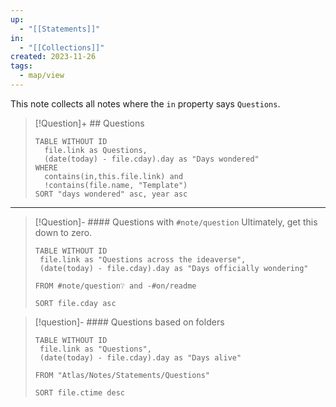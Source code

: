 ```yaml
---
up:
  - "[[Statements]]"
in:
  - "[[Collections]]"
created: 2023-11-26
tags:
  - map/view
---
```

 This note collects all notes where the `in` property says `Questions`.

> [!Question]+ ## Questions
> ```dataview
> TABLE WITHOUT ID
> 	file.link as Questions,
> 	(date(today) - file.cday).day as "Days wondered"
> WHERE
> 	contains(in,this.file.link) and
> 	!contains(file.name, "Template")
> SORT "days wondered" asc, year asc
> ```


---


> [!Question]- #### Questions with `#note/question`
> Ultimately, get this down to zero.
> 
> ``` dataview
> TABLE WITHOUT ID
>  file.link as "Questions across the ideaverse",
>  (date(today) - file.cday).day as "Days officially wondering"
> 
> FROM #note/question❔ and -#on/readme 
> 
> SORT file.cday asc
> ```


> [!question]- #### Questions based on folders
> ```dataview
> TABLE WITHOUT ID
>  file.link as "Questions",
>  (date(today) - file.cday).day as "Days alive"
>  
> FROM "Atlas/Notes/Statements/Questions"
> 
> SORT file.ctime desc
> ```




